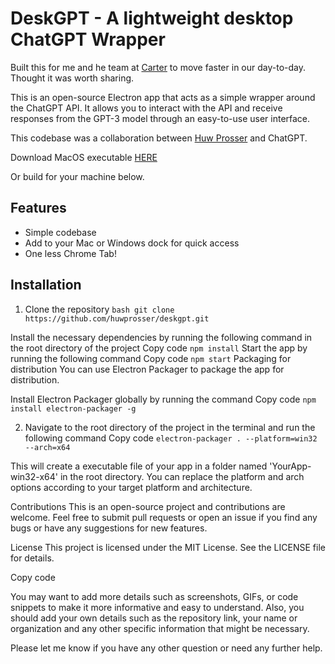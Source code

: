 # DeskGPT - A lightweight desktop ChatGPT Wrapper

Built this for me and he team at [Carter](https://carterapi.com) to move faster in our day-to-day. Thought it was worth sharing.

This is an open-source Electron app that acts as a simple wrapper around the ChatGPT API. It allows you to interact with the API and receive responses from the GPT-3 model through an easy-to-use user interface.

This codebase was a collaboration between [Huw Prosser](https://github.com/huwprosser) and ChatGPT.

Download MacOS executable [HERE](https://drive.google.com/file/d/1jXXEfS9Xb65M68uj9URC6cUdp7X91RVG/view?usp=sharing)

Or build for your machine below.

## Features

-   Simple codebase
-   Add to your Mac or Windows dock for quick access
-   One less Chrome Tab!

## Installation

1. Clone the repository
   `bash git clone https://github.com/huwprosser/deskgpt.git`

Install the necessary dependencies by running the following command in the root directory of the project
Copy code
`npm install`
Start the app by running the following command
Copy code
`npm start`
Packaging for distribution
You can use Electron Packager to package the app for distribution.

Install Electron Packager globally by running the command
Copy code
`npm install electron-packager -g`

2. Navigate to the root directory of the project in the terminal and run the following command
   Copy code
   `electron-packager . --platform=win32 --arch=x64`

This will create a executable file of your app in a folder named 'YourApp-win32-x64' in the root directory.
You can replace the platform and arch options according to your target platform and architecture.

Contributions
This is an open-source project and contributions are welcome. Feel free to submit pull requests or open an issue if you find any bugs or have any suggestions for new features.

License
This project is licensed under the MIT License. See the LICENSE file for details.

Copy code

You may want to add more details such as screenshots, GIFs, or code snippets to make it more informative and easy to understand. Also, you should add your own details such as the repository link, your name or organization and any other specific information that might be necessary.

Please let me know if you have any other question or need any further help.
